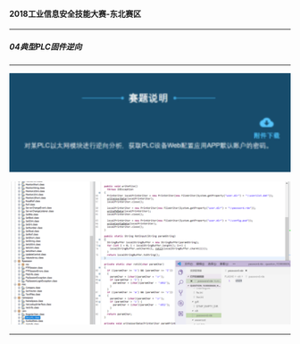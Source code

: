 #### 2018工业信息安全技能大赛-东北赛区

------



##### 04典型PLC固件逆向

------

![1562729409885](assets\1562729409885.png)

![1562729368740](assets\1562729368740.png)



------

